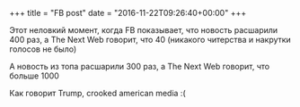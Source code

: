 +++
title = "FB post"
date = "2016-11-22T09:26:40+00:00"
+++

Этот неловкий момент, когда FB показывает, что новость расшарили 400 раз, а The Next Web говорит, что 40 (никакого читерства и накрутки голосов не было)

А новость из топа расшарили 300 раз, а The Next Web говорит, что больше 1000

Как говорит Trump, crooked american media :(



